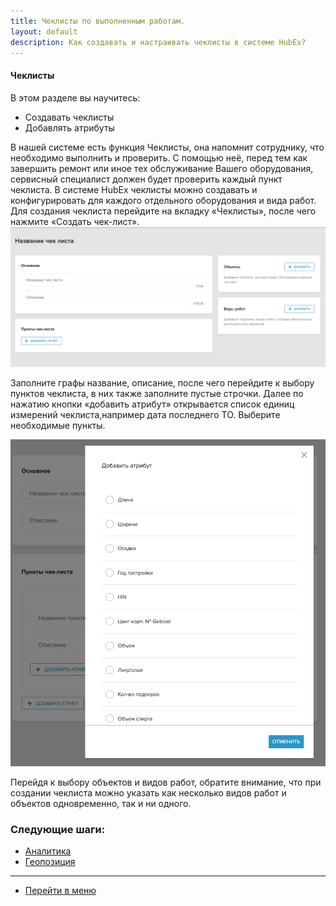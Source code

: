 ```yaml
---
title: Чеклисты по выполненным работам.
layout: default
description: Как создавать и настраивать чеклисты в системе HubEx?
---
```


<!-- Yandex.Metrika counter -->
<script type="text/javascript" >
   (function(m,e,t,r,i,k,a){m[i]=m[i]||function(){(m[i].a=m[i].a||[]).push(arguments)};
   m[i].l=1*new Date();k=e.createElement(t),a=e.getElementsByTagName(t)[0],k.async=1,k.src=r,a.parentNode.insertBefore(k,a)})
   (window, document, "script", "https://mc.yandex.ru/metrika/tag.js", "ym");
   ym('{{ site.yandex_metric }}', "init", {
        id:'{{ site.yandex_metric }}',
        clickmap:true,
        trackLinks:true,
        accurateTrackBounce:true,
        webvisor:true
   });
</script>
<noscript><div><img src="https://mc.yandex.ru/watch/'{{ site.yandex_metric }}'" style="position:absolute; left:-9999px;" alt="" /></div></noscript>
<!-- /Yandex.Metrika counter -->

#### Чеклисты
В этом разделе вы научитесь:
- Создавать чеклисты
- Добавлять атрибуты

В нашей системе есть функция Чеклисты, она напомнит сотруднику, что необходимо выполнить и проверить. С помощью неё, перед тем как завершить ремонт или иное тех обслуживание Вашего оборудования, сервисный специалист должен будет проверить каждый пункт чеклиста. В системе HubEx чеклисты можно создавать и конфигурировать для каждого отдельного оборудования и вида работ.
 Для создания чеклиста перейдите на вкладку «Чеклисты», после чего нажмите «Создать чек-лист».
![check1.png](/attachments/images/ru/Checklists/check1.png)

Заполните графы название, описание, после чего перейдите к выбору пунктов чеклиста, в них также заполните пустые строчки. Далее по нажатию кнопки «добавить атрибут» открывается список единиц измерений чеклиста,например дата последнего ТО. Выберите необходимые пункты.

![check2.png](/attachments/images/ru/Checklists/check2.png)

Перейдя к выбору объектов и видов работ, обратите внимание, что при создании чеклиста можно указать как несколько видов работ и объектов одновременно, так и ни одного.




### Следующие шаги:
- [Аналитика](./Analytics.md)
- [Геопозиция](./GeoPosition.md)


___
- [Перейти в меню](http://wiki.hubex.ru)
